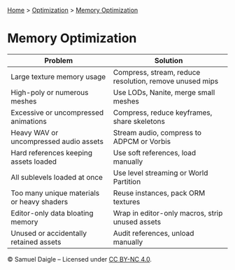 [Home](../README.md) > [Optimization](README.md) > [Memory Optimization](MemoryOptimization.md)

# Memory Optimization
| Problem                                 | Solution                                                             |
|------------------------------------------------|----------------------------------------------------------------------|
| Large texture memory usage                     | Compress, stream, reduce resolution, remove unused mips             |
| High-poly or numerous meshes                   | Use LODs, Nanite, merge small meshes                                |
| Excessive or uncompressed animations           | Compress, reduce keyframes, share skeletons                         |
| Heavy WAV or uncompressed audio assets         | Stream audio, compress to ADPCM or Vorbis                           |
| Hard references keeping assets loaded          | Use soft references, load manually                                  |
| All sublevels loaded at once                   | Use level streaming or World Partition                              |
| Too many unique materials or heavy shaders     | Reuse instances, pack ORM textures                                  |
| Editor-only data bloating memory               | Wrap in editor-only macros, strip unused assets                     |
| Unused or accidentally retained assets         | Audit references, unload manually                                   |


© Samuel Daigle – Licensed under [CC BY-NC 4.0](https://creativecommons.org/licenses/by-nc/4.0/).  